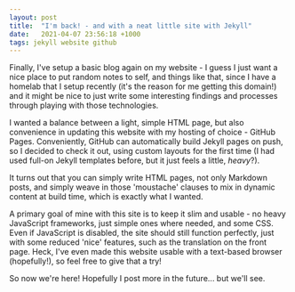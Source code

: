 ```yaml
---
layout: post
title:  "I'm back! - and with a neat little site with Jekyll"
date:   2021-04-07 23:56:18 +1000
tags: jekyll website github
---
```


Finally, I've setup a basic blog again on my website - I guess I just want a nice place to put random notes to self, and things like that, since I have a homelab that I setup recently (it's the reason for me getting this domain!) and it might be nice to just write some interesting findings and processes through playing with those technologies.

I wanted a balance between a light, simple HTML page, but also convenience in updating this website with my hosting of choice - GitHub Pages. Conveniently, GitHub can automatically build Jekyll pages on push, so I decided to check it out, using custom layouts for the first time (I had used full-on Jekyll templates before, but it just feels a little, *heavy*?).

It turns out that you can simply write HTML pages, not only Markdown posts, and simply weave in those 'moustache' clauses to mix in dynamic content at build time, which is exactly what I wanted.

A primary goal of mine with this site is to keep it slim and usable - no heavy JavaScript frameworks, just simple ones where needed, and some CSS. Even if JavaScript is disabled, the site should still function perfectly, just with some reduced 'nice' features, such as the translation on the front page. Heck, I've even made this website usable with a text-based browser (hopefully!), so feel free to give that a try!

So now we're here! Hopefully I post more in the future... but we'll see.